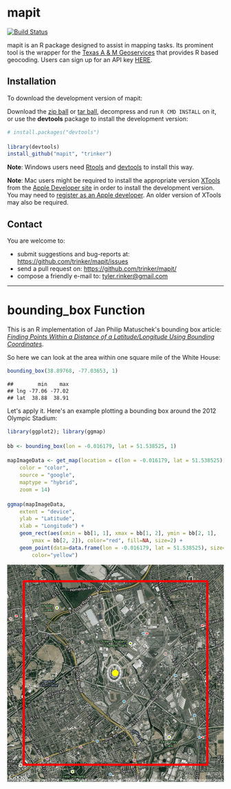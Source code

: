 mapit
====

[![Build Status](https://travis-ci.org/trinker/mapit.png?branch=master)](https://travis-ci.org/trinker/mapit)

mapit is an R package designed to assist in mapping tasks.  Its prominent tool is the wrapper for the [Texas A & M Geoservices](geoservices.tamu.ed) that provides R based geocoding.  Users can sign up for an API key [HERE](https://geoservices.tamu.edu/Signup/).

## Installation

To download the development version of mapit:

Download the [zip ball](https://github.com/trinker/mapit/zipball/master) or [tar ball](https://github.com/trinker/mapit/tarball/master), decompress and run `R CMD INSTALL` on it, or use the **devtools** package to install the development version:





```r
# install.packages("devtools")

library(devtools)
install_github("mapit", "trinker")
```

**Note**: Windows users need [Rtools](http://www.murdoch-sutherland.com/Rtools/) and [devtools](http://CRAN.R-project.org/package=devtools) to install this way.

**Note**: Mac users might be required to install the appropriate version [XTools](https://developer.apple.com/xcode/) from the [Apple Developer site](https://developer.apple.com/) in order to install the development version.  You may need to [register as an Apple developer](https://developer.apple.com/programs/register/).  An older version of XTools may also be required.

## Contact

You are welcome to:
* submit suggestions and bug-reports at: https://github.com/trinker/mapit/issues
* send a pull request on: https://github.com/trinker/mapit/
* compose a friendly e-mail to: tyler.rinker@gmail.com

---

# bounding_box Function

This is an R implementation of Jan Philip Matuschek's bounding box article: [*Finding Points Within a Distance of a Latitude/Longitude Using Bounding Coordinates*](http://janmatuschek.de/LatitudeLongitudeBoundingCoordinates).


So here we can look at the area within one square mile of the White House:


```r
bounding_box(38.89768, -77.03653, 1)
```

```
##        min    max
## lng -77.06 -77.02
## lat  38.88  38.91
```

Let's apply it.  Here's an example plotting a bounding box around the 2012 Olympic Stadium:


```r
library(ggplot2); library(ggmap)

bb <- bounding_box(lon = -0.016179, lat = 51.538525, 1)

mapImageData <- get_map(location = c(lon = -0.016179, lat = 51.538525),
    color = "color",
    source = "google",
    maptype = "hybrid",
    zoom = 14)
 
ggmap(mapImageData,
    extent = "device",
    ylab = "Latitude",
    xlab = "Longitude") + 
	geom_rect(aes(xmin = bb[1, 1], xmax = bb[1, 2], ymin = bb[2, 1], 
 		ymax = bb[2, 2]), color="red", fill=NA, size=2) +
	geom_point(data=data.frame(lon = -0.016179, lat = 51.538525), size=7, 
		color="yellow")
```

![plot of chunk unnamed-chunk-4](inst/readme/figure/unnamed-chunk-4.png) 
